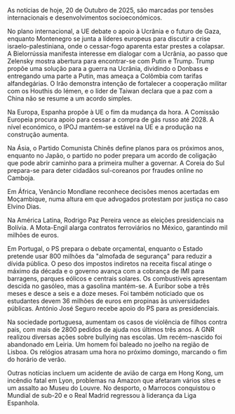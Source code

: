 As notícias de hoje, 20 de Outubro de 2025, são marcadas por tensões internacionais e desenvolvimentos socioeconómicos.

No plano internacional, a UE debate o apoio à Ucrânia e o futuro de Gaza, enquanto Montenegro se junta a líderes europeus para discutir a crise israelo-palestiniana, onde o cessar-fogo aparenta estar prestes a colapsar. A Bielorrússia manifesta interesse em dialogar com a Ucrânia, ao passo que Zelensky mostra abertura para encontrar-se com Putin e Trump. Trump propõe uma solução para a guerra na Ucrânia, dividindo o Donbass e entregando uma parte a Putin, mas ameaça a Colômbia com tarifas alfandegárias. O Irão demonstra intenção de fortalecer a cooperação militar com os Houthis do Iémen, e o líder de Taiwan declara que a paz com a China não se resume a um acordo simples.

Na Europa, Espanha propõe à UE o fim da mudança da hora. A Comissão Europeia procura apoio para cessar a compra de gás russo até 2028. A nível económico, o IPOJ mantém-se estável na UE e a produção na construção aumenta.

Na Ásia, o Partido Comunista Chinês define planos para os próximos anos, enquanto no Japão, o partido no poder prepara um acordo de coligação que pode abrir caminho para a primeira mulher a governar. A Coreia do Sul prepara-se para deter cidadãos sul-coreanos por fraudes online no Camboja.

Em África, Venâncio Mondlane reconhece decisões menos acertadas em Moçambique, numa altura em que advogados protestam por justiça no caso Elvino Dias.

Na América Latina, Rodrigo Paz Pereira vence as eleições presidenciais na Bolívia. A Mota-Engil alarga contratos ferroviários no México, garantindo mil milhões de euros.

Em Portugal, o PS prepara o debate orçamental, enquanto o Estado pretende usar 800 milhões da "almofada de segurança" para reduzir a dívida pública. O peso dos impostos indiretos na receita fiscal atinge o máximo da década e o governo avança com a cobrança de IMI para barragens, parques eólicos e centrais solares. Os combustíveis apresentam descida no gasóleo, mas a gasolina mantém-se. A Euribor sobe a três meses e desce a seis e a doze meses. Foi também noticiado que os estudantes devem 36 milhões de euros em propinas às universidades públicas. António José Seguro recebe apoio do PS para as presidenciais.

Na sociedade portuguesa, aumentam os casos de violência de filhos contra pais, com mais de 2800 pedidos de ajuda nos últimos três anos. A GNR realizou diversas ações sobre bullying nas escolas. Um recém-nascido foi abandonado em Leiria. Um homem foi baleado no joelho na região de Lisboa. Os relógios atrasam uma hora no próximo domingo, marcando o fim do horário de verão.

Outras notícias incluem um acidente de avião de carga em Hong Kong, um incêndio fatal em Lyon, problemas na Amazon que afetaram vários sites e um assalto ao Museu do Louvre. No desporto, o Marrocos conquistou o Mundial de sub-20 e o Real Madrid regressou à liderança da Liga Espanhola.
